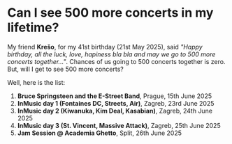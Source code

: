 # Can I see 500 more concerts in my lifetime?

My friend **Krešo**, for my 41st birthday (21st May 2025), said _"Happy birthday, all the luck, love, hapiness bla bla and may we go to 500 more concerts together..."_. Chances of us going to 500 concerts together is zero. But, will I get to see 500 more concerts?

Well, here is the list:

1. **Bruce Springsteen and the E-Street Band**, Prague, 15th June 2025
2. **InMusic day 1 (Fontaines DC, Streets, Air)**, Zagreb, 23rd June 2025
3. **InMusic day 2 (Kiwanuka, Kim Deal, Kasabian)**, Zagreb, 24th June 2025
4. **InMusic day 3 (St. Vincent, Massive Attack)**, Zagreb, 25th June 2025
5. **Jam Session @ Academia Ghetto**, Split, 26th June 2025
